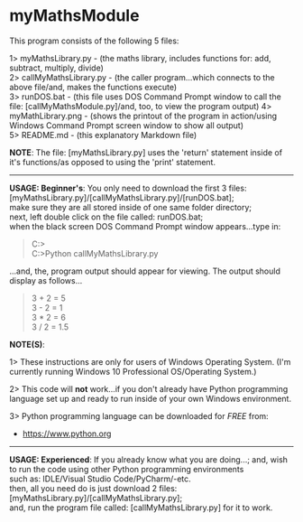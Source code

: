 # myMathsModule

This program consists of the following 5 files:

1> myMathsLibrary.py -        (the maths library, includes functions for: add, subtract, multiply, divide)  
2> callMyMathsLibrary.py -    (the caller program...which connects to the above file/and, makes the functions execute)  
3> runDOS.bat - (this file uses DOS Command Prompt window to call the file: [callMyMathsModule.py]/and, too, to view the program output)
4> myMathLibrary.png -        (shows the printout of the program in action/using Windows Command Prompt screen window to show all output)  
5> README.md - (this explanatory Markdown file)  

**NOTE**: The file: [myMathsLibrary.py] uses the 'return' statement inside of it's functions/as opposed to using the 'print' statement.  

-----

**USAGE: Beginner's**: You only need to download the first 3 files: [myMathsLibrary.py]/[callMyMathsLibrary.py]/[runDOS.bat];    
make sure they are all stored inside of one same folder directory;     
next, left double click on the file called: runDOS.bat;  
when the black screen DOS Command Prompt window appears...type in:  

>C:\>  
>C:\>Python callMyMathsLibrary.py  

...and, the, program output should appear for viewing. The output should display as follows...  

>3 + 2 = 5  
>3 - 2 = 1  
>3 * 2 = 6  
>3 / 2 = 1.5  


**NOTE(S)**:  

1> These instructions are only for users of Windows Operating System. (I'm currently running Windows 10 Professional OS/Operating System.)      

2> This code will **not** work...if you don't already have Python programming language set up and ready to run inside of your own Windows environment.     

3> Python programming language can be downloaded for *FREE* from:      
- https://www.python.org  

-----

**USAGE: Experienced**: If you already know what you are doing...; and, wish to run the code using other Python programming environments     
such as: IDLE/Visual Studio Code/PyCharm/-etc.  
then, all you need do is just download 2 files: [myMathsLibrary.py]/[callMyMathsLibrary.py];    
and, run the program file called: [callMyMathsLibrary.py] for it to work.  


